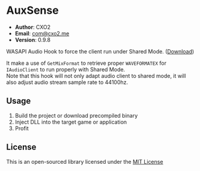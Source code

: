 # AuxSense #

- **Author**: CXO2
- **Email**: com@cxo2.me
- **Version**: 0.9.8

WASAPI Audio Hook to force the client run under Shared Mode. ([Download](https://github.com/SirusDoma/AuxSense/releases))  

It make a use of `GetMixFormat` to retrieve proper `WAVEFORMATEX` for `IAudioClient` to run properly with Shared Mode.  
Note that this hook will not only adapt audio client to shared mode, it will also adjust audio stream sample rate to 44100hz.

## Usage ##

1. Build the project or download precompiled binary
2. Inject DLL into the target game or application
3. Profit

## License ##

This is an open-sourced library licensed under the [MIT License](http://github.com/SirusDoma/AuxSense/blob/master/LICENSE)
